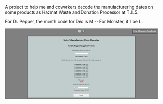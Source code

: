 A project to help me and coworkers decode the manufacturering dates on some products as Hazmat Waste and Donation Processor at TUL5.

For Dr. Pepper, the month code for Dec is M -- For Monster, it'll be L.

![How the website works](<Screenshot 2023-11-18 113431.png>)
